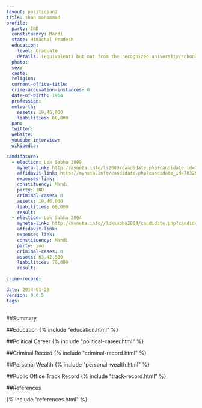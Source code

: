 ```yaml
---
layout: politician2
title: shan mohammad
profile: 
  party: IND
  constituency: Mandi
  state: Himachal Pradesh
  education: 
    level: Graduate
    details: (equivalent) but not from the recognized university/school
  photo: 
  sex: 
  caste: 
  religion: 
  current-office-title: 
  crime-accusation-instances: 0
  date-of-birth: 1964
  profession: 
  networth: 
    assets: 19,46,000
    liabilities: 60,000
  pan: 
  twitter: 
  website: 
  youtube-interview: 
  wikipedia: 

candidature: 
  - election: Lok Sabha 2009
    myneta-link: http://myneta.info/ls2009/candidate.php?candidate_id=7832
    affidavit-link: http://myneta.info/candidate.php?candidate_id=7832&scan=original
    expenses-link: 
    constituency: Mandi 
    party: IND
    criminal-cases: 0
    assets: 19,46,000
    liabilities: 60,000
    result:  
  - election: Lok Sabha 2004
    myneta-link: http://myneta.info//loksabha2004/candidate.php?candidate_id=1371
    affidavit-link: 
    expenses-link: 
    constituency: Mandi 
    party: ind
    criminal-cases: 0
    assets: 63,42,500
    liabilities: 70,000
    result:  

crime-record: 

date: 2014-01-28
version: 0.0.5
tags: 
---
```

##Summary


##Education
{% include "education.html" %}


##Political Career
{% include "political-career.html" %}


##Criminal Record
{% include "criminal-record.html" %}


##Personal Wealth
{% include "personal-wealth.html" %}


##Public Office Track Record
{% include "track-record.html" %}


##References


{% include "references.html" %}